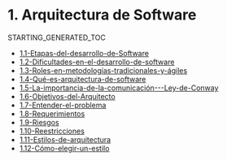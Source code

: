 # 1. Arquitectura de Software
STARTING_GENERATED_TOC



[comment]:STARTING_GENERATED_TOC

* [1.1-Etapas-del-desarrollo-de-Software](<./content/1.1-Etapas-del-desarrollo-de-Software.md>)
* [1.2-Dificultades-en-el-desarrollo-de-software](<./content/1.2-Dificultades-en-el-desarrollo-de-software.md>)
* [1.3-Roles-en-metodologías-tradicionales-y-ágiles](<./content/1.3-Roles-en-metodologías-tradicionales-y-ágiles.md>)
* [1.4-Qué-es-arquitectura-de-software](<./content/1.4-Qué-es-arquitectura-de-software.md>)
* [1.5-La-importancia-de-la-comunicación---Ley-de-Conway](<./content/1.5-La-importancia-de-la-comunicación---Ley-de-Conway.md>)
* [1.6-Objetivos-del-Arquitecto](<./content/1.6-Objetivos-del-Arquitecto.md>)
* [1.7-Entender-el-problema](<./content/1.7-Entender-el-problema.md>)
* [1.8-Requerimientos](<./content/1.8-Requerimientos.md>)
* [1.9-Riesgos](<./content/1.9-Riesgos.md>)
* [1.10-Reestricciones](<./content/1.10-Reestricciones.md>)
* [1.11-Estilos-de-arquitectura](<./content/1.11-Estilos-de-arquitectura.md>)
* [1.12-Cómo-elegir-un-estilo](<./content/1.12-Cómo-elegir-un-estilo.md>)

[comment]:ENDING_GENERATED_TOC
